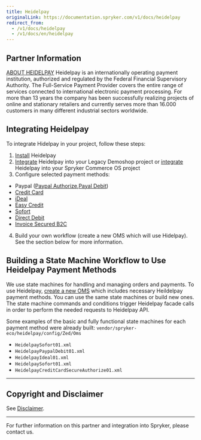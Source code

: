 ```yaml
---
title: Heidelpay
originalLink: https://documentation.spryker.com/v1/docs/heidelpay
redirect_from:
  - /v1/docs/heidelpay
  - /v1/docs/en/heidelpay
---
```


## Partner Information

[ABOUT HEIDELPAY](https://www.heidelpay.de/) 
Heidelpay is an internationally operating payment institution, authorized and regulated by the Federal Financial Supervisory Authority. The Full-Service Payment Provider covers the entire range of services connected to international electronic payment processing. For more than 13 years the company has been successfully realizing projects of online and stationary retailers and currently serves more than 16.000 customers in many different industrial sectors worldwide. 

## Integrating Heidelpay

To integrate Hidelpay in your project, follow these steps:

1. [Install](/docs/scos/dev/technology-partners/201811.0/payment-partners/heidelpay/heidelpay-insta) Heidelpay
2. [Integrate](/docs/scos/dev/technology-partners/201811.0/payment-partners/heidelpay/heidelpay-integ) Heidelpay into your Legacy Demoshop project or [integrate](/docs/scos/dev/technology-partners/201811.0/payment-partners/heidelpay/scos-integration/heidelpay-integ)  Heidelpay into your Spryker Commerce OS project
3. Configure selected payment methods:

  - Paypal ([Paypal Authorize](/docs/scos/dev/technology-partners/201811.0/payment-partners/heidelpay/heidelpay-autho),[Payal Debit](/docs/scos/dev/technology-partners/201811.0/payment-partners/heidelpay/heidelpay-paypa))
  - [Credit Card](/docs/scos/dev/technology-partners/201811.0/payment-partners/heidelpay/heidelpay-credi)
  - [iDeal](/docs/scos/dev/technology-partners/201811.0/payment-partners/heidelpay/heidelpay-ideal)
  - [Easy Credit](/docs/scos/dev/technology-partners/201811.0/payment-partners/heidelpay/heidelpay-easy-)
  - [Sofort](/docs/scos/dev/technology-partners/201811.0/payment-partners/heidelpay/heidelpay-sofor)
  - [Direct Debit](/docs/scos/dev/technology-partners/201811.0/payment-partners/heidelpay/heidelpay-direc)
  - [Invoice Secured B2C](/docs/scos/dev/technology-partners/201811.0/payment-partners/heidelpay/heidelpay-invoi)

4. Build your own workflow (create a new OMS which will use Hidelpay). See the section below for more information.

## Building a State Machine Workflow to Use Heidelpay Payment Methods

We use state machines for handling and managing orders and payments.
To use Heidelpay, [create a new OMS](http://documentation.spryker.com/v4/docs/oms-state-machine) which includes necessary Heildelpay payment methods. You can use the same state machines or build new ones. The state machine commands and conditions trigger Heidelpay facade calls in order to perform the needed requests to Heidelpay API.

Some examples of the basic and fully functional state machines for each payment method were already built: `vendor/spryker-eco/heidelpay/config/Zed/Oms`

* `HeidelpaySofort01.xml`
* `HeidelpayPaypalDebit01.xml`
* `HeidelpayIdeal01.xml`
* `HeidelpaySofort01.xml`
* `HeidelpayCreditCardSecureAuthorize01.xml`
---

## Copyright and Disclaimer

See [Disclaimer](https://github.com/spryker/spryker-documentation).

---
For further information on this partner and integration into Spryker, please contact us.

<div class="hubspot-forms hubspot-forms--docs">
<div class="hubspot-form" id="hubspot-partners-1">
            <div class="script-embed" data-code="
                                            hbspt.forms.create({
				                                portalId: '2770802',
				                                formId: '163e11fb-e833-4638-86ae-a2ca4b929a41',
              	                                onFormReady: function() {
              		                                const hbsptInit = new CustomEvent('hbsptInit', {bubbles: true});
              		                                document.querySelector('#hubspot-partners-1').dispatchEvent(hbsptInit);
              	                                }
				                            });
            "></div>
</div>
</div>
